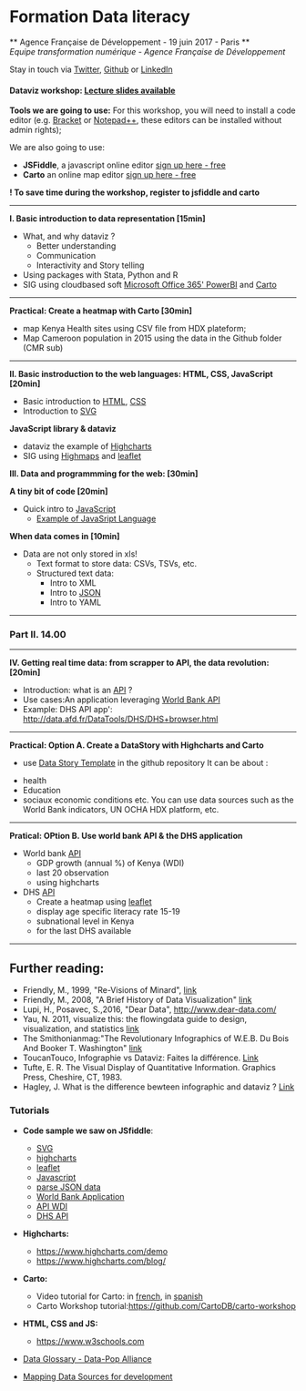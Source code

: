 # Formation Data literacy
** Agence Française de Développement - 19 juin 2017 - Paris **<br>
*Equipe transformation numérique - Agence Française de Développement*

Stay in touch via [Twitter](https://twitter.com/Thomas_Roca), [Github](https://github.com/ThomasRoca/) or [LinkedIn](https://www.linkedin.com/in/thomas-roca-43347484/)

#### Dataviz workshop: [Lecture slides available](http://stats4dev.com/prez/Dataviz+et+Datastory+Workshop+-+UNSSC+Nairobi.html)

**Tools we are going to use:**
For this workshop, you will need to install a code editor (e.g. [Bracket](https://sourceforge.net/projects/bracketsportable/) or [Notepad++](https://notepad-plus-plus.org/fr/), these editors can be installed without admin rights);

We are also going to use: 
- 	**JSFiddle**, a javascript online editor [sign up here - free](https://jsfiddle.net/user/signup/)
- 	**Carto** an online map editor [sign up here - free](https://carto.com/signup/)

**! To save time during the workshop, register to jsfiddle and carto**

---

**I. Basic introduction to data representation [15min]**
- 	What, and why dataviz ? 
	- Better understanding
	- Communication
	- Interactivity and Story telling
-	Using packages with Stata, Python and R
-	SIG using cloudbased soft [Microsoft Office 365' PowerBI](https://powerbi.microsoft.com/fr-fr/desktop/) and [Carto](https://carto.com/)

---

**Practical: Create a heatmap with Carto [30min]**
  - map Kenya Health sites using CSV file from HDX plateform;
  - Map Cameroon population in 2015 using the data in the Github folder (CMR sub)
--- 

**II. Basic instroduction to the web languages: HTML, CSS, JavaScript [20min]**
-	Basic introduction to [HTML](https://www.w3schools.com/html/default.asp), [CSS](https://www.w3schools.com/css/default.asp)
- 	Introduction to [SVG](https://en.wikipedia.org/wiki/Scalable_Vector_Graphics)

**JavaScript library & dataviz**
- 	dataviz the example of [Highcharts](https://www.highcharts.com/)
- 	SIG using [Highmaps](https://www.highcharts.com/) and [leaflet](http://leafletjs.com/)

**III. Data and programmming for the web: [30min]**

**A tiny bit of code [20min]**
- 	Quick intro to [JavaScript](https://www.w3schools.com/js/default.asp)
	+ [Example of JavaSript Language](https://jsfiddle.net/ThomasRoca/50snpv6r/)

**When data comes in [10min]**
- Data are not only stored in xls!
	+ Text format to store data:
		CSVs, TSVs, etc.
	+ Structured text data:
		+ Intro to XML
		+ Intro to [JSON](https://en.wikipedia.org/wiki/JSON)
		+ Intro to YAML
	
---

### Part II. 14.00
---

**IV. Getting real time data: from scrapper to API, the data revolution: [20min]**
- Introduction: what is an [API](https://en.wikipedia.org/wiki/Application_programming_interface) ?
-  Use cases:An application leveraging [World Bank API](https://datahelpdesk.worldbank.org/knowledgebase/articles/889392-api-documentation)
-  Example: DHS API app': http://data.afd.fr/DataTools/DHS/DHS+browser.html 

 
---


**Practical: Option A. Create a DataStory with Highcharts and Carto**
   + use [Data Story Template](http://data.afd.fr/datastory/Data%20Story%20Template.html) in the github repository
   It can be about :
   - health
   - Education
   - sociaux economic conditions etc.
   You can use data sources such as the World Bank indicators, UN OCHA HDX platform, etc.

--- 
**Pratical: OPtion B. Use world bank API & the DHS application** 
- World bank [API](https://datahelpdesk.worldbank.org/knowledgebase/articles/898581-api-basic-call-structure)
	- GDP growth (annual %) of Kenya (WDI)
	- last 20 observation
   	- using highcharts
- DHS [API](https://api.dhsprogram.com/#/api-querybuilder.cfm)
	- Create a heatmap using [leaflet](http://leafletjs.com/examples/choropleth/)
	- display age specific literacy rate 15-19
	- subnational level in Kenya
	- for the last DHS available
---   	
	
## Further reading:
- Friendly, M., 1999, "Re-Visions of Minard", [link](http://www.datavis.ca/gallery/minard/minard.pdf])
- Friendly, M., 2008, "A Brief History of Data Visualization" [link](http://byrneslab.net/classes/biol607/readings/Friendly_2008_dataviz_history.pdf)
- Lupi, H., Posavec, S.,2016, "Dear Data", http://www.dear-data.com/
- Yau, N. 2011, visualize this: the flowingdata guide to design, visualization, and statistics [link](http://book.flowingdata.com)
- The Smithonianmag:"The Revolutionary Infographics of W.E.B. Du Bois And Booker T. Washington" [link](http://www.smithsonianmag.com/smart-news/the-revolutionary-infographics-of-web-du-bois-and-booker-t-washington-180959756)
- ToucanTouco, Infographie vs Dataviz: Faites la différence. [Link](https://toucantoco.com/blog/infographie-vs-dataviz/)
- Tufte, E. R. The Visual Display of Quantitative Information. Graphics Press, Cheshire, CT, 1983.
- Hagley, J. What is the difference bewteen infographic and dataviz ? [Link](http://www.jackhagley.com/What-s-the-difference-between-an-Infographic-and-a-Data-Visualisation)

### Tutorials
- **Code sample we saw on JSfiddle**:
	- [SVG](http://jsfiddle.net/ThomasRoca/q754amnd/)
	- [highcharts](http://jsfiddle.net/ThomasRoca/fps87ooa)
	- [leaflet](http://leafletjs.com/examples/quick-start/example-popups.html)
	- [Javascript](http://jsfiddle.net/ThomasRoca/50snpv6r/)
	- [parse JSON data](http://jsfiddle.net/ThomasRoca/5f4jh80c)
	- [World Bank Application](http://jsfiddle.net/ThomasRoca/1vpypyc9)
	- [API WDI](http://jsfiddle.net/ThomasRoca/0eata2p0)
	- [DHS API](http://jsfiddle.net/ThomasRoca/069Lqfkz)
- **Highcharts:**
	- https://www.highcharts.com/demo
	- https://www.highcharts.com/blog/
- **Carto:**
	- Video tutorial for Carto: in [french](https://www.youtube.com/watch?v=nRKSR635-Kk), in [spanish](https://www.youtube.com/watch?v=o2dUzQiwUYE&t=2s)
	- Carto Workshop tutorial:https://github.com/CartoDB/carto-workshop
- **HTML, CSS and JS:** 
	- https://www.w3schools.com

- [Data Glossary - Data-Pop Alliance](https://github.com/ThomasRoca/Lecture-Columbia-Science-Po-2017/blob/master/Glossary.md)
- [Mapping Data Sources for development](https://afdlab4dev.github.io/Wiki-DataExploration-in-AFD/)
